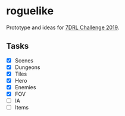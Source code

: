 # roguelike

Prototype and ideas for [7DRL Challenge 2019](https://itch.io/jam/7drl-challenge-2019).

## Tasks

- [x] Scenes
- [x] Dungeons
- [x] Tiles
- [x] Hero
- [x] Enemies
- [x] FOV
- [ ] IA
- [ ] Items
